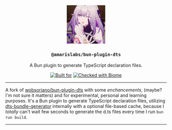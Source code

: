 <div align="center">

<img src="https://raw.githubusercontent.com/amarislabs/bun-plugin-dts/refs/heads/master/.github/assets/avatar.jpg" align="center" width="120px" height="120px">

<h3><code>@amarislabs/bun-plugin-dts</code></h3>
<p>A Bun plugin to generate TypeScript declaration files.<p>

[![Built for](https://img.shields.io/badge/Built_for-Bun-fbf0df?style=flat&logo=bun)](https://bun.sh/)
[![Checked with Biome](https://img.shields.io/badge/Checked_with-Biome-60a5fa?style=flat&logo=biome)](https://biomejs.dev)

</div>

---

A fork of [wobsoriano/bun-plugin-dts](https://github.com/wobsoriano/bun-plugin-dts) with some *enchancements*, (maybe? I'm not sure it matters) and for experimental, personal and learning purposes. It's a Bun plugin to generate TypeScript declaration files, utilizing [dts-bundle-generator](https://github.com/timocov/dts-bundle-generator) internally with a optional file-based cache, because I *totally* can't wait few seconds to generate the d.ts files every time I run `bun run build`.

---

